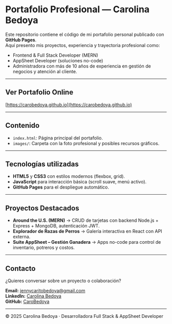 # Portafolio Profesional — Carolina Bedoya

Este repositorio contiene el código de mi portafolio personal publicado con **GitHub Pages**.  
Aquí presento mis proyectos, experiencia y trayectoria profesional como:

- Frontend & Full Stack Developer (MERN)
- AppSheet Developer (soluciones no-code)
- Administradora con más de 10 años de experiencia en gestión de negocios y atención al cliente.

---

## Ver Portafolio Online
[https://carobedoya.github.io](https://carobedoya.github.io)

---

## Contenido
- `index.html`: Página principal del portafolio.
- `images/`: Carpeta con la foto profesional y posibles recursos gráficos.

---

## Tecnologías utilizadas
- **HTML5** y **CSS3** con estilos modernos (flexbox, grid).
- **JavaScript** para interacción básica (scroll suave, menú activo).
- **GitHub Pages** para el despliegue automático.

---

##  Proyectos Destacados
- **Around the U.S. (MERN)** → CRUD de tarjetas con backend Node.js + Express + MongoDB, autenticación JWT.  
- **Explorador de Razas de Perros** → Galería interactiva en React con API externa.  
- **Suite AppSheet – Gestión Ganadera** → Apps no-code para control de inventario, potreros y costos.

---

## Contacto
¿Quieres conversar sobre un proyecto o colaboración?  

**Email:** [jennycaritobedoya@gmail.com](mailto:jennycaritobedoya@gmail.com)  
**LinkedIn:** [Carolina Bedoya](https://www.linkedin.com/in/carolina-bedoya-m/)  
**GitHub:** [CaroBedoya](https://github.com/CaroBedoya)

---

© 2025 Carolina Bedoya · Desarrolladora Full Stack & AppSheet Developer

